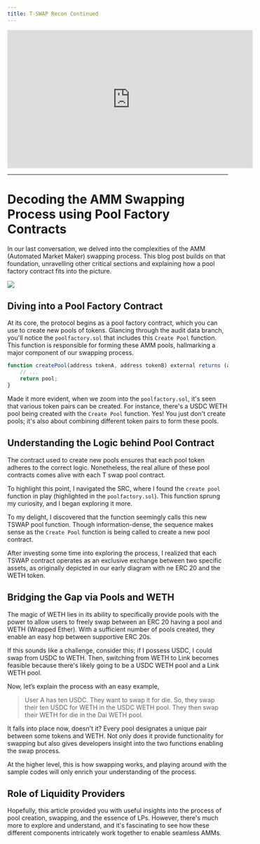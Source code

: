 ```yaml
---
title: T-SWAP Recon Continued
---
```


<iframe width="560" height="315" src="https://www.youtube.com/embed/s0OdASrF98Q?si=2rL0FZau1Kk0dVrc" title="YouTube video player" frameborder="0" allow="accelerometer; autoplay; clipboard-write; encrypted-media; gyroscope; picture-in-picture; web-share" allowfullscreen></iframe>

---

# Decoding the AMM Swapping Process using Pool Factory Contracts

In our last conversation, we delved into the complexities of the AMM (Automated Market Maker) swapping process. This blog post builds on that foundation, unravelling other critical sections and explaining how a pool factory contract fits into the picture.

![](https://cdn.videotap.com/KhZyFmTzPcrusQqCBOsj-8.05.png)

## Diving into a Pool Factory Contract

At its core, the protocol begins as a pool factory contract, which you can use to create new pools of tokens. Glancing through the audit data branch, you'll notice the `poolfactory.sol` that includes this `Create Pool` function. This function is responsible for forming these AMM pools, hallmarking a major component of our swapping process.

```js
function createPool(address tokenA, address tokenB) external returns (address pool) {
    // ...
    return pool;
}
```

Made it more evident, when we zoom into the `poolfactory.sol`, it's seen that various token pairs can be created. For instance, there's a USDC WETH pool being created with the `Create Pool` function. Yes! You just don't create pools; it's also about combining different token pairs to form these pools.

## Understanding the Logic behind Pool Contract

The contract used to create new pools ensures that each pool token adheres to the correct logic. Nonetheless, the real allure of these pool contracts comes alive with each T swap pool contract.

To highlight this point, I navigated the SRC, where I found the `create pool` function in play (highlighted in the `poolfactory.sol`). This function sprung my curiosity, and I began exploring it more.

To my delight, I discovered that the function seemingly calls this new TSWAP pool function. Though information-dense, the sequence makes sense as the `Create Pool` function is being called to create a new pool contract.

After investing some time into exploring the process, I realized that each TSWAP contract operates as an exclusive exchange between two specific assets, as originally depicted in our early diagram with ne ERC 20 and the WETH token.

## Bridging the Gap via Pools and WETH

The magic of WETH lies in its ability to specifically provide pools with the power to allow users to freely swap between an ERC 20 having a pool and WETH (Wrapped Ether). With a sufficient number of pools created, they enable an easy hop between supportive ERC 20s.

If this sounds like a challenge, consider this; if I possess USDC, I could swap from USDC to WETH. Then, switching from WETH to Link becomes feasible because there's likely going to be a USDC WETH pool and a Link WETH pool.

Now, let’s explain the process with an easy example,

> User A has ten USDC. They want to swap it for die. So, they swap their ten USDC for WETH in the USDC WETH pool. They then swap their WETH for die in the Dai WETH pool.

It falls into place now, doesn't it? Every pool designates a unique pair between some tokens and WETH. Not only does it provide functionality for swapping but also gives developers insight into the two functions enabling the swap process.

At the higher level, this is how swapping works, and playing around with the sample codes will only enrich your understanding of the process.

## Role of Liquidity Providers

Hopefully, this article provided you with useful insights into the process of pool creation, swapping, and the essence of LPs. However, there's much more to explore and understand, and it's fascinating to see how these different components intricately work together to enable seamless AMMs.
